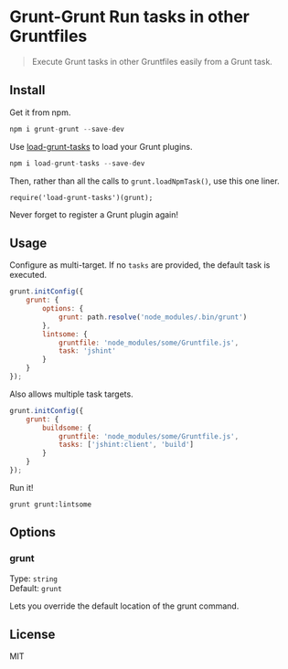 # Grunt-Grunt Run tasks in other Gruntfiles

> Execute Grunt tasks in other Gruntfiles easily from a Grunt task.

## Install

Get it from npm.

```js
npm i grunt-grunt --save-dev
```

Use [load-grunt-tasks](https://github.com/sindresorhus/load-grunt-tasks) to load your Grunt plugins.

```js
npm i load-grunt-tasks --save-dev
```

Then, rather than all the calls to `grunt.loadNpmTask()`, use this one liner.

```
require('load-grunt-tasks')(grunt);
```

Never forget to register a Grunt plugin again!

## Usage

Configure as multi-target. If no `tasks` are provided, the default task is executed.

```js
grunt.initConfig({
    grunt: {
        options: {
            grunt: path.resolve('node_modules/.bin/grunt')
        },
        lintsome: {
            gruntfile: 'node_modules/some/Gruntfile.js',
            task: 'jshint'
        }
    }
});
```

Also allows multiple task targets.

```js
grunt.initConfig({
    grunt: {
        buildsome: {
            gruntfile: 'node_modules/some/Gruntfile.js',
            tasks: ['jshint:client', 'build']
        }
    }
});
```

Run it!

```shell
grunt grunt:lintsome
```

## Options

### grunt

Type: `string`  
Default: `grunt`

Lets you override the default location of the grunt command.

## License

MIT

